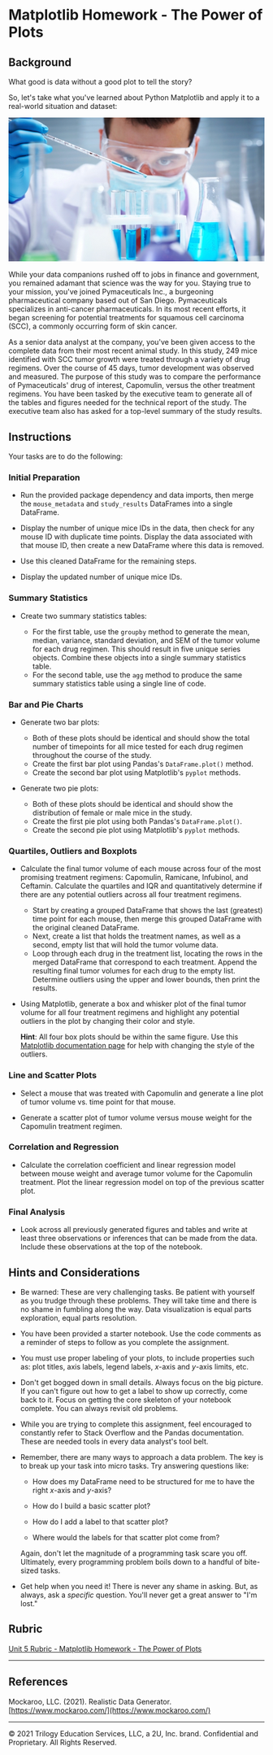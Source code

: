 # Matplotlib Homework - The Power of Plots

## Background

What good is data without a good plot to tell the story?

So, let's take what you've learned about Python Matplotlib and apply it to a real-world situation and dataset:

![Laboratory](Images/Laboratory.jpg)

While your data companions rushed off to jobs in finance and government, you remained adamant that science was the way for you. Staying true to your mission, you've joined Pymaceuticals Inc., a burgeoning pharmaceutical company based out of San Diego. Pymaceuticals specializes in anti-cancer pharmaceuticals. In its most recent efforts, it began screening for potential treatments for squamous cell carcinoma (SCC), a commonly occurring form of skin cancer.

As a senior data analyst at the company, you've been given access to the complete data from their most recent animal study. In this study, 249 mice identified with SCC tumor growth were treated through a variety of drug regimens. Over the course of 45 days, tumor development was observed and measured. The purpose of this study was to compare the performance of Pymaceuticals' drug of interest, Capomulin, versus the other treatment regimens. You have been tasked by the executive team to generate all of the tables and figures needed for the technical report of the study. The executive team also has asked for a top-level summary of the study results.

## Instructions

Your tasks are to do the following:

### Initial Preparation

* Run the provided package dependency and data imports, then merge the `mouse_metadata` and `study_results` DataFrames into a single DataFrame.

* Display the number of unique mice IDs in the data, then check for any mouse ID with duplicate time points. Display the data associated with that mouse ID, then create a new DataFrame where this data is removed. 

* Use this cleaned DataFrame for the remaining steps.

* Display the updated number of unique mice IDs.

### Summary Statistics

* Create two summary statistics tables:

    * For the first table, use the `groupby` method to generate the mean, median, variance, standard deviation, and SEM of the tumor volume for each drug regimen. This should result in five unique series objects. Combine these objects into a single summary statistics table.
    * For the second table, use the `agg` method to produce the same summary statistics table using a single line of code.

### Bar and Pie Charts

* Generate two bar plots:

    * Both of these plots should be identical and should show the total number of timepoints for all mice tested for each drug regimen throughout the course of the study.
    * Create the first bar plot using Pandas's `DataFrame.plot()` method.
    * Create the second bar plot using Matplotlib's `pyplot` methods.

* Generate two pie plots:

    * Both of these plots should be identical and should show the distribution of female or male mice in the study.
    * Create the first pie plot using both Pandas's `DataFrame.plot()`.
    * Create the second pie plot using Matplotlib's `pyplot` methods.

### Quartiles, Outliers and Boxplots

* Calculate the final tumor volume of each mouse across four of the most promising treatment regimens: Capomulin, Ramicane, Infubinol, and Ceftamin. Calculate the quartiles and IQR and quantitatively determine if there are any potential outliers across all four treatment regimens.

    * Start by creating a grouped DataFrame that shows the last (greatest) time point for each mouse, then merge this grouped DataFrame with the original cleaned DataFrame.
    * Next, create a list that holds the treatment names, as well as a second, empty list that will hold the tumor volume data.
    * Loop through each drug in the treatment list, locating the rows in the merged DataFrame that correspond to each treatment. Append the resulting final tumor volumes for each drug to the empty list. Determine outliers using the upper and lower bounds, then print the results.
    
* Using Matplotlib, generate a box and whisker plot of the final tumor volume for all four treatment regimens and highlight any potential outliers in the plot by changing their color and style.

  **Hint**: All four box plots should be within the same figure. Use this [Matplotlib documentation page](https://matplotlib.org/gallery/pyplots/boxplot_demo_pyplot.html#sphx-glr-gallery-pyplots-boxplot-demo-pyplot-py) for help with changing the style of the outliers.

### Line and Scatter Plots

* Select a mouse that was treated with Capomulin and generate a line plot of tumor volume vs. time point for that mouse.

* Generate a scatter plot of tumor volume versus mouse weight for the Capomulin treatment regimen.

### Correlation and Regression

* Calculate the correlation coefficient and linear regression model between mouse weight and average tumor volume for the Capomulin treatment. Plot the linear regression model on top of the previous scatter plot.

### Final Analysis

* Look across all previously generated figures and tables and write at least three observations or inferences that can be made from the data. Include these observations at the top of the notebook.

## Hints and Considerations

* Be warned: These are very challenging tasks. Be patient with yourself as you trudge through these problems. They will take time and there is no shame in fumbling along the way. Data visualization is equal parts exploration, equal parts resolution.

* You have been provided a starter notebook. Use the code comments as a reminder of steps to follow as you complete the assignment.

* You must use proper labeling of your plots, to include properties such as: plot titles, axis labels, legend labels, _x_-axis and _y_-axis limits, etc.

* Don't get bogged down in small details. Always focus on the big picture. If you can't figure out how to get a label to show up correctly, come back to it. Focus on getting the core skeleton of your notebook complete. You can always revisit old problems.

* While you are trying to complete this assignment, feel encouraged to constantly refer to Stack Overflow and the Pandas documentation. These are needed tools in every data analyst's tool belt.

* Remember, there are many ways to approach a data problem. The key is to break up your task into micro tasks. Try answering questions like:

  * How does my DataFrame need to be structured for me to have the right _x_-axis and _y_-axis?

  * How do I build a basic scatter plot?

  * How do I add a label to that scatter plot?

  * Where would the labels for that scatter plot come from?

  Again, don't let the magnitude of a programming task scare you off. Ultimately, every programming problem boils down to a handful of bite-sized tasks.

* Get help when you need it! There is never any shame in asking. But, as always, ask a _specific_ question. You'll never get a great answer to "I'm lost."

## Rubric

[Unit 5 Rubric - Matplotlib Homework - The Power of Plots](https://docs.google.com/document/d/1ZZ0lFGHqKwVdqjTCfynY2FSiswuOMBVi9An7oWeg344/edit?usp=sharing)

- - -

## References

Mockaroo, LLC. (2021). Realistic Data Generator. [https://www.mockaroo.com/](https://www.mockaroo.com/)

- - -

© 2021 Trilogy Education Services, LLC, a 2U, Inc. brand. Confidential and Proprietary. All Rights Reserved.


